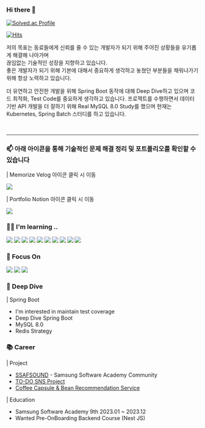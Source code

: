 ### Hi there 👋

<!--
**YongsHub/YongsHub** is a ✨ _special_ ✨ repository because its `README.md` (this file) appears on your GitHub profile.

Here are some ideas to get you started:

- 🔭 I’m currently working on ...
- 🌱 I’m currently learning ...
- 👯 I’m looking to collaborate on ...
- 🤔 I’m looking for help with ...
- 💬 Ask me about ...
- 📫 How to reach me: ...
- 😄 Pronouns: ...
- ⚡ Fun fact: ...
-->

[![Solved.ac Profile](http://mazassumnida.wtf/api/v2/generate_badge?boj=amico741)](https://solved.ac/amico741/)

[![Hits](https://hits.seeyoufarm.com/api/count/incr/badge.svg?url=https%3A%2F%2Fgithub.com%2FYongsHub&count_bg=%23050000&title_bg=%23DF0808&icon=nextdoor.svg&icon_color=%23E7E7E7&title=hits&edge_flat=false)](https://hits.seeyoufarm.com)

저의 목표는 동료들에게 신뢰를 줄 수 있는 개발자가 되기 위해 주어진 상황들을 유기롭게 해결해 나아가며 <br>
끊임없는 기술적인 성장을 지향하고 있습니다. <br>
좋은 개발자가 되기 위해 기본에 대해서 중요하게 생각하고 놓쳤던 부분들을 채워나가기 위해 항상 노력하고 있습니다.

더 유연하고 안전한 개발을 위해 Spring Boot 동작에 대해 Deep Dive하고 있으며 코드 최적화, Test Code를 중요하게 생각하고 있습니다.
프로젝트를 수행하면서 데이터 기반 API 개발을 더 잘하기 위해 Real MySQL 8.0 Study를 했으며
현재는 Kubernetes, Spring Batch 스터디를 하고 있습니다.

<br>

---
### 📫 아래 아이콘을 통해 기술적인 문제 해결 정리 및 포트폴리오를 확인할 수 있습니다

| Memorize Velog 아이콘 클릭 시 이동

<a href="https://velog.io/@taeyong_5201" target="_blank"><img src="https://img.shields.io/badge/Velog-20C997?style=flat&logo=Velog&logoColor=white"/></a>

| Portfolio Notion 아이콘 클릭 시 이동

<a href="https://past-slice-a93.notion.site/RESUME-5cb57181b6cc40c4b3261056e5e904b7?pvs=4" target="_blank"><img src="https://img.shields.io/badge/Notion-000000?style=flat&logo=Notion&logoColor=white"/></a>



### 👨‍💻 I'm learning ..

<img src="https://img.shields.io/badge/Python-3776AB?style=flat&logo=Python&logoColor=white"/> <img src="https://img.shields.io/badge/Java-3776AB?style=flat&logo=Java&logoColor=white"/> <img src="https://img.shields.io/badge/TypeScript-3178C6?style=flat&logo=TypeScript&logoColor=white"/> <img src="https://img.shields.io/badge/NestJS-E0234E?style=flat&logo=NestJS&logoColor=white"/> <img src="https://img.shields.io/badge/Spring Boot-6DB33F?style=flat&logo=SpringBoot&logoColor=white"/> <img src="https://img.shields.io/badge/AWS Lambda-FF9900?style=flat&logo=AWSLambda&logoColor=white"/> <img src="https://img.shields.io/badge/Amazon ECS-FF9900?style=flat&logo=Amazon ECS&logoColor=white"/> <img src="https://img.shields.io/badge/Amazon RDS-527FFF?style=flat&logo=Amazon RDS&logoColor=white"/> <img src="https://img.shields.io/badge/MySQL-4479A1?style=flat&logo=MySQL&logoColor=white"/> <img src="https://img.shields.io/badge/Docker-2496ED?style=flat&logo=Docker&logoColor=white"/>

### 🌱 Focus On

<img src="https://img.shields.io/badge/Algorithms-00BCB4?style=flat&logo=The Algorithms&logoColor=white"/> <img src="https://img.shields.io/badge/Spring-6DB33F?style=flat&logo=Spring&logoColor=white"/> <img src="https://img.shields.io/badge/Spring Boot-6DB33F?style=flat&logo=Spring Boot&logoColor=white"/> <br>

### 📢 Deep Dive

| Spring Boot

- I'm interested in maintain test coverage
- Deep Dive Spring Boot
- MySQL 8.0
- Redis Strategy

### 📚 Career

| Project

- [SSAFSOUND](https://ssafsound.com) - Samsung Software Academy Community
- [TO-DO SNS Project](/https://github.com/Six-Sibling-Nagging-Barrage/PRODUCE606)
- [Coffee Capsule & Bean Recommendation Service](https://github.com/onebean-hyeonbean-coffeebean/coffeeing)

| Education

- Samsung Software Academy 9th 2023.01 ~ 2023.12
- Wanted Pre-OnBoarding Backend Course (Nest JS)
